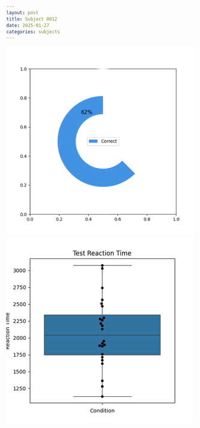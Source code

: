 ```yaml
---
layout: post
title: Subject 8012
date: 2025-01-27
categories: subjects
---
```


![](data/8012/run-11/8012_FN_acc_test.png)
![](data/8012/run-11/8012_FN_rt.png)
